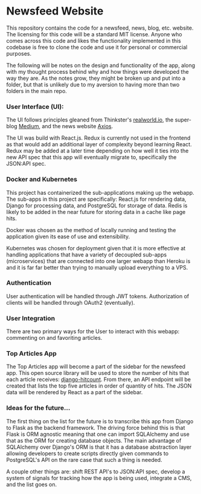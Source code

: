 Newsfeed Website
========================

This repository contains the code for a newsfeed, news, blog, etc. website. The
licensing for this code will be a standard MIT license. Anyone who comes across
this code and likes the functionality implemented in this codebase is free to
clone the code and use it for personal or commercial purposes.

The following will be notes on the design and functionality of the app, along 
with my thought process behind why and how things were developed the way they
are. As the notes grow, they might be broken up and put into a folder, but that
is unlikely due to my aversion to having more than two folders in the main repo.

### User Interface (UI):

The UI follows principles gleaned from Thinkster's [realworld.io](https://github.com/gothinkster/realworld), the super-blog [Medium](https://medium.com/), and the news website [Axios](https://www.axios.com/).

The UI was build with React.js. Redux is currently not used in the frontend as 
that would add an additional layer of complexity beyond learning React. Redux 
may be added at a later time depending on how well it ties into the new API 
spec that this app will eventually migrate to, specifically the JSON:API spec.

### Docker and Kubernetes

This project has containerized the sub-applications making up the webapp. The 
sub-apps in this project are specifically: React.js for rendering data, Django 
for processing data, and PostgreSQL for storage of data. Redis is likely to be 
added in the near future for storing data in a cache like page hits.

Docker was chosen as the method of locally running and testing the application
given its ease of use and extensibility.

Kubernetes was chosen for deployment given that it is more effective at handling
applications that have a variety of decoupled sub-apps (microservices) that are 
connected into one larger webapp than Heroku is and it is far far better than 
trying to manually upload everything to a VPS. 

### Authentication

User authentication will be handled through JWT tokens. Authorization of clients
will be handled through OAuth2 (eventually).

### User Integration

There are two primary ways for the User to interact with this webapp: commenting
on and favoriting articles.

### Top Articles App

The Top Articles app will become a part of the sidebar for the newsfeed app. 
This open source library will be used to store the number of hits that each 
article receives: [django-hitcount](https://github.com/thornomad/django-hitcount).
From there, an API endpoint will be created that lists the top five articles in 
order of quantity of hits. The JSON data will be rendered by React as a part of 
the sidebar.

### Ideas for the future...

The first thing on the list for the future is to transcribe this app from Django
to Flask as the backend framework. The driving force behind this is that Flask 
is ORM agnostic meaning that one can import SQLAlchemy and use that as the ORM 
for creating database objects. The main advantage of SQLAlchemy over Django's 
ORM is that it has a database abstraction layer allowing developers to create 
scripts directly given commands to PostgreSQL's API on the rare case that such a 
thing is needed.

A couple other things are: shift REST API's to JSON:API spec, develop a system 
of signals for tracking how the app is being used, integrate a CMS, and the list
goes on.